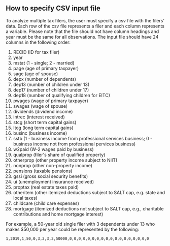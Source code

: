 How to specify CSV input file
------

To analyze multiple tax filers, the user must specify a csv file with the filers' data. Each row of the csv file represents a filer and each column represents a variable. Please note that the file should not have column headings and year must be the same for all observations. The input file should have 24 columns in the following order:

1. RECID (ID for tax filer)
2. year
3. mstat (1 - single; 2 - married)
4. page (age of primary taxpayer)
5. sage (age of spouse)
6. depx (number of dependents)
7. dep13 (number of children under 13)
8. dep17 (number of children under 17)
9. dep18 (number of qualifying children for EITC)
10. pwages (wage of primary taxpayer)
11. swages (wage of spouse)
12. dividends (dividend income)
13. intrec (interest received)
14. stcg (short term capital gains)
15. ltcg (long term capital gains)
16. businc (business income)
17. sstb (1 - business income from professional services business; 0 - business income not from professional pervices business)
18. w2paid (W-2 wages paid by business)
19. qualprop (filer's share of qualified property)
20. otherprop (other property income subject to NIIT)
21. nonprop (other non-property income)
22. pensions (taxable pensions)
23. gssi (gross social security benefits)
24. ui (unemployment insurance received)
25. proptax (real estate taxes paid)
26. otheritem (other itemized deductions subject to SALT cap, e.g. state and local taxes)
27. childcare (child care expenses)
28. mortgage (itemized deductions not subject to SALT cap, e.g., charitable contributions and home mortgage interest)


For example, a 50-year old single filer with 3 dependents under 13 who makes $50,000 per year could be represented by the following:

```
1,2019,1,50,0,3,3,3,3,50000,0,0,0,0,0,0,0,0,0,0,0,0,0,0,0,0,0,0
```
